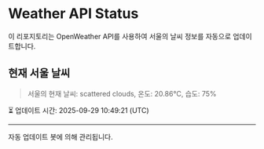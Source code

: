 
# Weather API Status

이 리포지토리는 OpenWeather API를 사용하여 서울의 날씨 정보를 자동으로 업데이트합니다.

## 현재 서울 날씨
> 서울의 현재 날씨: scattered clouds, 온도: 20.86°C, 습도: 75%

⏳ 업데이트 시간: 2025-09-29 10:49:21 (UTC)

---
자동 업데이트 봇에 의해 관리됩니다.
